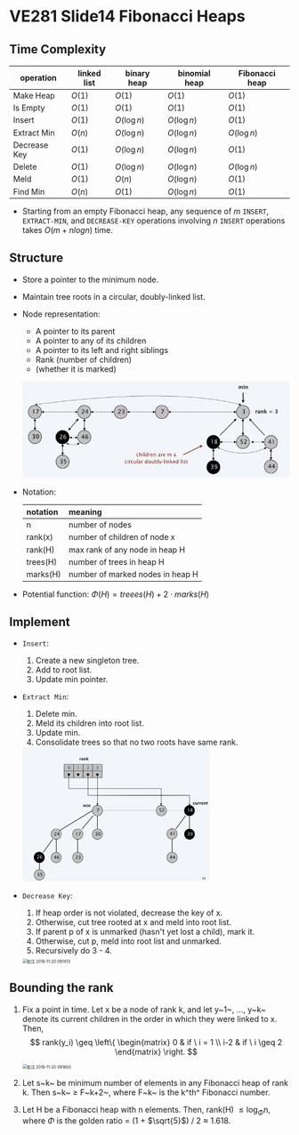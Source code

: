 # VE281 Slide14 Fibonacci Heaps

## Time Complexity

| operation    | linked list | binary heap | binomial heap | Fibonacci heap |
| ------------ | ----------- | ----------- | ------------- | -------------- |
| Make Heap    | $O(1)$      | $O(1)$      | $O(1)$        | $O(1)$         |
| Is Empty     | $O(1)$      | $O(1)$      | $O(1)$        | $O(1)$         |
| Insert       | $O(1)$      | $O(\log n)$ | $O(\log n)$   | $O(1)$         |
| Extract Min  | $O(n)$      | $O(\log n)$ | $O(\log n)$   | $O(\log n)$    |
| Decrease Key | $O(1)$      | $O(\log n)$ | $O(\log n)$   | $O(1)$         |
| Delete       | $O(1)$      | $O(\log n)$ | $O(\log n)$   | $O(\log n)$    |
| Meld         | $O(1)$      | $O(n)$      | $O(\log n)$   | $O(1)$         |
| Find Min     | $O(n)$      | $O(1)$      | $O(\log n)$   | $O(1)$         |

* Starting from an empty Fibonacci heap, any sequence of $m$ `INSERT`, `EXTRACT-MIN`, and `DECREASE-KEY` operations involving $n$ `INSERT` operations takes $O(m + n log n)$ time.

## Structure

* Store a pointer to the minimum node.

* Maintain tree roots in a circular, doubly-linked list.

* Node representation:

  * A pointer to its parent
  * A pointer to any of its children
  * A pointer to its left and right siblings
  * Rank (number of children)
  * (whether it is marked)

  ![](https://github.com/chuleichen/ji-ve281-slide_notes/blob/master/fig/%E6%89%B9%E6%B3%A8%202019-11-20%20084240.png?raw=true)

* Notation:

  | notation | meaning                          |
  | -------- | -------------------------------- |
  | n        | number of nodes                  |
  | rank(x)  | number of children of node x     |
  | rank(H)  | max rank of any node in heap H   |
  | trees(H) | number of trees in heap H        |
  | marks(H) | number of marked nodes in heap H |

* Potential function: $\Phi(H) = treees(H) + 2 \cdot marks(H)$

## Implement

* `Insert`: 

  1. Create a new singleton tree.
  2. Add to root list.
  3. Update min pointer.

* `Extract Min`: 

  1. Delete min.
  2. Meld its children into root list.
  3. Update min.
  4. Consolidate trees so that no two roots have same rank.

  

  <img src="https://github.com/chuleichen/ji-ve281-slide_notes/blob/master/fig/%E6%89%B9%E6%B3%A8%202019-11-20%20090918.png?raw=true" style="zoom: 50%;" />

* `Decrease Key`: 

  1. If heap order is not violated, decrease the key of x.
  2. Otherwise, cut tree rooted at x and meld into root list.
  3. If parent p of x is unmarked (hasn't yet lost a child), mark it.
  4. Otherwise, cut p, meld into root list and unmarked.
  5. Recursively do 3 - 4.

  

  <img src="C:\Users\AAAA\Downloads\Typora Notes\VE281\Slide\VE281 Slide14 Fibonacci Heaps.assets\批注 2019-11-20 091413.png" alt="批注 2019-11-20 091413" style="zoom:50%;" />

## Bounding the rank

1. Fix a point in time. Let x be a node of rank k, and let y~1~, …, y~k~ denote its current children in the order in which they were linked to x. Then, 
   $$
   rank(y_i) \geq \left\{ \begin{matrix} 0 & if \  i = 1 \\ i-2 & if \  i \geq 2 \end{matrix} \right.
   $$
   <img src="C:\Users\AAAA\Downloads\Typora Notes\VE281\Slide\VE281 Slide14 Fibonacci Heaps.assets\批注 2019-11-20 091800.png" alt="批注 2019-11-20 091800" style="zoom:50%;" />

2. Let s~k~ be minimum number of elements in any Fibonacci heap of rank k. Then s~k~ $\geq$ F~k+2~, where F~k~ is the k^th^ Fibonacci number.

3. Let H be a Fibonacci heap with n elements. Then, rank(H) $\leq \log_{\Phi}$n, where $\Phi$ is the golden ratio = (1 + $\sqrt{5}$) / 2 $\approx$ 1.618.

